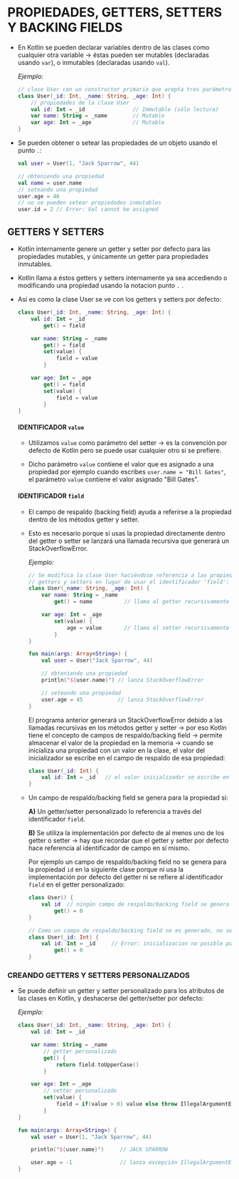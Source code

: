 # PROPIEDADES, GETTERS, SETTERS Y BACKING FIELDS

- En Kotlin se pueden declarar variables dentro de las clases como cualquier otra variable &rarr; éstas pueden ser mutables (declaradas usando `var`), o inmutables (declaradas usando `val`).

    *Ejemplo:*

    ```kotlin
    // clase User con un constructor primario que acepta tres parámetros:
    class User(_id: Int, _name: String, _age: Int) {
        // propiedades de la clase User
        val id: Int = _id               // Immutable (sólo lectura)
        var name: String = _name        // Mutable
        var age: Int = _age             // Mutable
    }
    ```

- Se pueden obtener o setear las propiedades de un objeto usando el punto `.`:

    ```kotlin
    val user = User(1, "Jack Sparrow", 44)

    // obteniendo una propiedad
    val name = user.name
    // seteando una propiedad
    user.age = 46
    // no se pueden setear propiedades inmutables
    user.id = 2	// Error: Val cannot be assigned
    ```

## GETTERS Y SETTERS

- Kotlin internamente genere un getter y setter por defecto para las propiedades mutables, y únicamente un getter para propiedades inmutables.

- Kotlin llama a éstos getters y setters internamente ya sea accediendo o modificando una propiedad usando la notacion punto `.` .

- Así es como la clase User se ve con los getters y setters por defecto:

    ```kotlin
    class User(_id: Int, _name: String, _age: Int) {
        val id: Int = _id
            get() = field

        var name: String = _name
            get() = field
            set(value) {
                field = value
            }

        var age: Int = _age
            get() = field
            set(value) {
                field = value
            }
    }
    ```


    #### IDENTIFICADOR `value`

    - Utilizamos `value` como parámetro del setter &rarr; es la convención por defecto de Kotlin pero se puede usar cualquier otro si se prefiere.

    - Dicho parámetro `value` contiene el valor que es asignado a una propiedad por ejemplo cuando escribes `user.name = "Bill Gates"`, el parámetro `value` contiene el valor asignado "Bill Gates".

    #### IDENTIFICADOR `field`

    - El campo de respaldo (backing field) ayuda a referirse a la propiedad dentro de los métodos getter y setter.

    - Esto es necesario porque si usas la propiedad directamente dentro del getter o setter se lanzará una llamada recursiva que generará un StackOverflowError.

        *Ejemplo:*

        ```kotlin
        // Se modifica la clase User haciéndose referencia a las propiedades directamente dentro de los
        // getters y setters en lugar de usar el identificador 'field':
        class User(_name: String, _age: Int) {
            var name: String = _name
                get() = name		  // llama al getter recursivamente -> al usar 'name' en vez de 'field' en el getter

            var age: Int = _age
                set(value) {
                    age = value       // llama al setter recursivamente -> al usar 'age' en vez de 'field' en el setter
                }
        }

        fun main(args: Array<String>) {
            val user = User("Jack Sparrow", 44)

            // obteniendo una propiedad
            println("${user.name}") // lanza StackOverflowError

            // seteando una propiedad
            user.age = 45           // lanza StackOverflowError
        }
        ```

        El programa anterior generará un StackOverflowError debido a las llamadas recursivas en los métodos getter y setter &rarr; por eso Kotlin tiene el concepto de campos de respaldo/backing field &rarr; permite almacenar el valor de la propiedad en la memoria &rarr; cuando se inicializa una propiedad con un valor en la clase, el valor del inicializador se escribe en el campo de respaldo de esa propiedad:

        ```kotlin
        class User(_id: Int) {
            val id: Int	= _id   // el valor inicializador se escribe en el campo de respaldo (backing field) de la propiedad
        }
        ```

    - Un campo de respaldo/backing field se genera para la propiedad si:

        **A)** Un getter/setter personalizado lo referencia a través del identificador `field`.

        **B)** Se utiliza la implementación por defecto de al menos uno de los getter o setter &rarr; hay que recordar que el getter y setter por defecto hace referencia al identificador de campo en sí mismo.

        Por ejemplo un campo de respaldo/backing field no se genera para la propiedad `id` en la siguiente clase porque ni usa la implementación por defecto del getter ni se refiere al identificador `field` en el getter personalizado:

        ```kotlin
        class User() {
            val id	// ningún campo de respaldo/backing field se genera
                get() = 0
        }

        // Como un campo de respaldo/backing field no es generado, no se será capaz de inicializar la siguiente propiedad tampoco:
        class User(_id: Int) {
            val id: Int = _id	  // Error: inicializacion no posible porque no se genera un campo de respaldo que pueda grabar el valor inicializado en memoria
                get() = 0
        }
        ```

### CREANDO GETTERS Y SETTERS PERSONALIZADOS

- Se puede definir un getter y setter personalizado para los atributos de las clases en Kotlin, y deshacerse del  getter/setter por defecto:

    *Ejemplo:*

    ```kotlin
    class User(_id: Int, _name: String, _age: Int) {
        val id: Int = _id

        var name: String = _name 
            // getter personalizado
            get() {     
                return field.toUpperCase()
            }     

        var age: Int = _age
            // setter personalizado
            set(value) {
                field = if(value > 0) value else throw IllegalArgumentException("Age must be greater than zero")
            }
    }

    fun main(args: Array<String>) {
        val user = User(1, "Jack Sparrow", 44)

        println("${user.name}")     // JACK SPARROW

        user.age = -1               // lanza excepción IllegalArgumentException: Age must be greater that zero
    }
    ```
